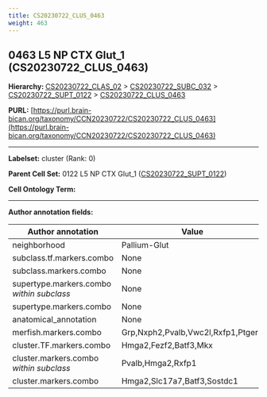 ```yaml
---
title: CS20230722_CLUS_0463
weight: 463
---
```

## 0463 L5 NP CTX Glut_1 (CS20230722_CLUS_0463)
<b>Hierarchy: </b>
[CS20230722_CLAS_02](../CS20230722_CLAS_02) >
[CS20230722_SUBC_032](../CS20230722_SUBC_032) >
[CS20230722_SUPT_0122](../CS20230722_SUPT_0122) >
[CS20230722_CLUS_0463](../CS20230722_CLUS_0463)

**PURL:** [https://purl.brain-bican.org/taxonomy/CCN20230722/CS20230722_CLUS_0463](https://purl.brain-bican.org/taxonomy/CCN20230722/CS20230722_CLUS_0463)

---


**Labelset:** cluster (Rank: 0)

**Parent Cell Set:** 0122 L5 NP CTX Glut_1 ([CS20230722_SUPT_0122](../CS20230722_SUPT_0122))



**Cell Ontology Term:** 

[MARKER GENES.]: #


---

[TRANSFERRED ANNOTATIONS.]: #


[AUTHOR ANNOTATION FIELDS.]: #


**Author annotation fields:**

| Author annotation | Value |
|-------------------|-------|
|neighborhood|Pallium-Glut|
|subclass.tf.markers.combo|None|
|subclass.markers.combo|None|
|supertype.markers.combo _within subclass_|None|
|supertype.markers.combo|None|
|anatomical_annotation|None|
|merfish.markers.combo|Grp,Nxph2,Pvalb,Vwc2l,Rxfp1,Ptger3|
|cluster.TF.markers.combo|Hmga2,Fezf2,Batf3,Mkx|
|cluster.markers.combo _within subclass_|Pvalb,Hmga2,Rxfp1|
|cluster.markers.combo|Hmga2,Slc17a7,Batf3,Sostdc1|
